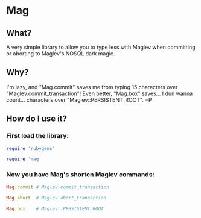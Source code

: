 # Mag

## What?

A very simple library to allow you to type less with Maglev when committing or aborting to Maglev's NOSQL dark magic.

## Why?

I'm lazy, and "Mag.commit" saves me from typing 15 characters over "Maglev.commit_transaction"! Even better, "Mag.box" saves... I dun wanna count... characters over "Maglev::PERSISTENT_ROOT". =P

## How do I use it?

### First load the library:

```ruby
require 'rubygems'
```
```ruby
require 'mag'
```

### Now you have Mag's shorten Maglev commands:

```ruby
Mag.commit # Maglev.commit_transaction
```
```ruby
Mag.abort  # Maglev.abort_transaction
```
```ruby 
Mag.box    # Maglev::PERSISTENT_ROOT
```